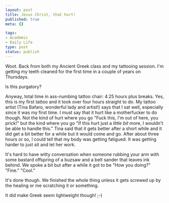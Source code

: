 ```yaml
--- 
layout: post
title: Jesus Christ, that hurt!
published: true
meta: {}

tags: 
- Academic
- Daily Life
type: post
status: publish
---
```

Woot. Back from both my Ancient Greek class and my tattooing session. I'm getting my teeth cleaned for the first time in a couple of years on Thursdays.

Is this purgatory?

Anyway, total time in ass-numbing tattoo chair: 4.25 hours plus breaks. Yes, this is my first tattoo and it took over four hours straight to do. My tattoo artist (Tina Bafaro, wonderful lady and artist!) says that I sat well, especially since it was my first time. I must say that it hurt like a motherfucker to do though. Not the kind of hurt where you go "Fuck this, I'm out of here, you prick!" but the kind where you go "If this hurt just a <em>little bit</em> more, I wouldn't be able to handle this." Tina said that it gets better after a short while and it did get a bit better for a while but it would come and go. After about three hours or so, I could tell that my body was getting fatigued. It was getting harder to just sit and let her work.

It's hard to have witty conversation when someone rubbing your arm with some bastard offspring of a buzsaw and a belt sander that leaves ink behind. We spoke a bit but after a while it got to be "How you doing?" "Fine." "Cool."

It's done though. We finished the whole thing unless it gets screwed up by the healing or me scratching it or something.

It did make Greek seem lightweight though! ;-)

